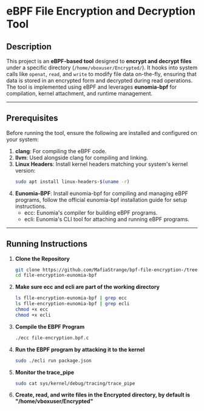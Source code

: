 # eBPF File Encryption and Decryption Tool

## Description

This project is an **eBPF-based tool** designed to **encrypt and decrypt files** under a specific directory (`/home/vboxuser/Encrypted/`). It hooks into system calls like `openat`, `read`, and `write` to modify file data on-the-fly, ensuring that data is stored in an encrypted form and decrypted during read operations. The tool is implemented using eBPF and leverages **eunomia-bpf** for compilation, kernel attachment, and runtime management.

---

## Prerequisites

Before running the tool, ensure the following are installed and configured on your system:

1. **clang**: For compiling the eBPF code.
2. **llvm**: Used alongside clang for compiling and linking.
3. **Linux Headers**: Install kernel headers matching your system's kernel version:
   ```bash
   sudo apt install linux-headers-$(uname -r)
4. **Eunomia-BPF**: Install eunomia-bpf for compiling and managing eBPF programs, follow the official eunomia-bpf installation guide for setup instructions.
   - ecc: Eunomia's compiler for building eBPF programs.
   - ecli: Eunomia's CLI tool for attaching and running eBPF programs.
---

## Running Instructions

1. **Clone the Repository**
   ```bash
   git clone https://github.com/MafiaStrange/bpf-file-encryption-/tree/main/file-encryption-eunomia-bpf
   cd file-encryption-eunomia-bpf
2. **Make sure ecc and ecli are part of the working directory**
   ```bash
   ls flle-encryption-eunomia-bpf | grep ecc
   ls flle-encryption-eunomia-bpf | grep ecli
   chmod +x ecc
   chmod +x ecli
3. **Compile the EBPF Program**
   ```bash
   ./ecc file-encryption.bpf.c
4. **Run the EBPF program by attacking it to the kernel**
   ```bash
   sudo ./ecli run package.json
5. **Monitor the trace_pipe**
   ```bash
   sudo cat sys/kernel/debug/tracing/trace_pipe
6. **Create, read, and write files in the Encrypted directory, by default is "/home/vboxuser/Encrypted"**
